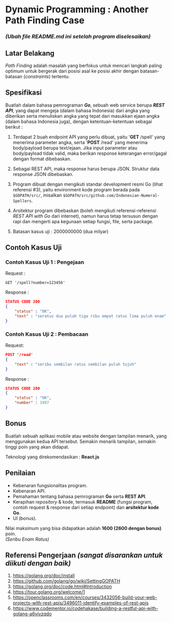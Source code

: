 # Dynamic Programming : Another Path Finding Case
### **_(Ubah file README.md ini setelah program diselesaikan)_**

## Latar Belakang
*Path Finding* adalah masalah yang berfokus untuk mencari langkah paling optimum untuk bergerak dari posisi asal ke posisi akhir dengan batasan-batasan (*constraints*) tertentu. 

## Spesifikasi
Buatlah dalam bahasa pemrograman **_Go_**, sebuah web service berupa **_REST API_**, yang dapat mengeja (dalam bahasa Indonesia) dari angka yang diberikan serta menuliskan angka yang tepat dari masukkan ejaan angka (dalam bahasa Indonesia juga), dengan ketentuan-ketentuan sebagai berikut :

1. Terdapat 2 buah endpoint API yang perlu dibuat, yaitu '**GET** /spell' yang menerima parameter angka, serta '**POST** /read' yang menerima body/payload berupa text/ejaan. Jika input parameter atau body/payload tidak valid, maka berikan response keterangan error/gagal dengan format dibebaskan.

2. Sebagai REST API, maka response harus berupa JSON. Struktur data response JSON dibebaskan.

3. Program dibuat dengan mengikuti standar development resmi Go (lihat referensi #3), yaitu environment kode program berada pada ```$GOPATH/src/```, misalkan ```$GOPATH/src/github.com/Indonesian-Numeral-Spellers```.

4. Arsitektur program dibebaskan (boleh mengikuti referensi-referensi _REST API with Go_ dari internet), namun harus tetap tersusun dengan rapi dan mengerti apa kegunaan setiap fungsi, file, serta package.

5. Batasan kasus uji : 2000000000 (dua milyar)

## Contoh Kasus Uji
### Contoh Kasus Uji 1 : Pengejaan
Request :
```
GET '/spell?number=123456'
```
Response :
```JSON
STATUS CODE 200
{
    "status" : "OK",
    "text" : "seratus dua puluh tiga ribu empat ratus lima puluh enam"
}
```
### Contoh Kasus Uji 2 : Pembacaan
Request:
```JSON
POST '/read'
{
    "text" : "seribu sembilan ratus sembilan puluh tujuh"
}
```
Response :
```JSON
STATUS CODE 200
{
    "status" : "OK",
    "number" : 1997
}
```

## Bonus
Buatlah sebuah aplikasi mobile atau website dengan tampilan menarik, yang menggunakan kedua API tersebut. Semakin menarik tampilan, semakin tinggi poin yang akan didapat.

Teknologi yang direkomendasikan : **React.js**

## Penilaian
- Kebenaran fungsionalitas program.
- Kebenaran API.
- Pemahaman tentang bahasa pemrograman **Go** serta **REST API**.
- Kerapihan _repository_ & kode, termasuk **README** (fungsi program, contoh request & response dari setiap endpoint) dan **arsitektur kode Go**.
- UI (bonus).

Nilai maksimum yang bisa didapatkan adalah **1600 (2600 dengan bonus)** poin. <br>
_(Seribu Enam Ratus)_

## Referensi Pengerjaan _(sangat disarankan untuk diikuti dengan baik)_
1. https://golang.org/doc/install
2. https://github.com/golang/go/wiki/SettingGOPATH
3. https://golang.org/doc/code.html#Introduction
4. https://tour.golang.org/welcome/1
5. https://openclassrooms.com/en/courses/3432056-build-your-web-projects-with-rest-apis/3496011-identify-examples-of-rest-apis
6. https://www.codementor.io/codehakase/building-a-restful-api-with-golang-a6yivzqdo